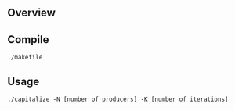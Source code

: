 ## Overview


## Compile

`./makefile`

## Usage

`./capitalize -N [number of producers] -K [number of iterations]`
